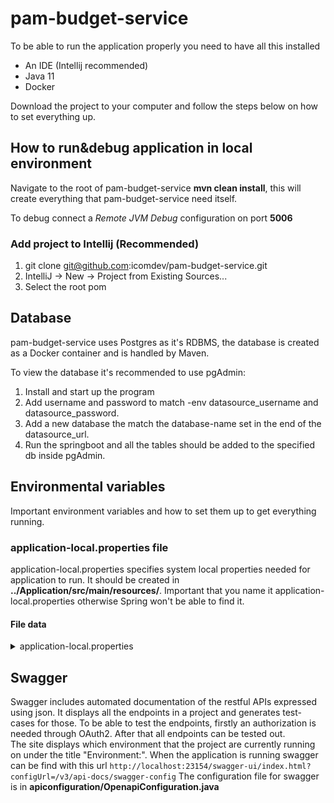# pam-budget-service
To be able to run the application properly you need to have all this installed
- An IDE (Intellij recommended)
- Java 11
- Docker

Download the project to your computer and follow the steps below on 
how to set everything up.

## How to run&debug application in local environment
Navigate to the root of pam-budget-service **mvn clean install**, this will create everything that pam-budget-service
need itself.

To debug connect a *Remote JVM Debug* configuration on port **5006**


### Add project to Intellij (Recommended)
1. git clone git@github.com:icomdev/pam-budget-service.git
2. IntelliJ -> New -> Project from Existing Sources...
3. Select the root pom

## Database
pam-budget-service uses Postgres as it's RDBMS, the database is created as a Docker container and is handled by Maven.

To view the database it's recommended to use pgAdmin:
1. Install and start up the program
2. Add username and password to match -env datasource_username and datasource_password.
3. Add a new database the match the database-name set in the end of the datasource_url.
4. Run the springboot and all the tables should be added to the specified db inside pgAdmin.

## Environmental variables
Important environment variables and how to set them up to get everything running.


### application-local.properties file
application-local.properties specifies system local properties needed for application to run.
It should be created in **../Application/src/main/resources/**. Important that you name it 
application-local.properties otherwise Spring won't be able to find it.

#### File data
<details>
    <summary>application-local.properties</summary>

    spring.main.allow-bean-definition-overriding=true
    springdoc.swagger-ui.oauth.client-id=CLIENT_ID
    
    #Networking
    ikea.imc.pam.network.domain=http://localhost:${ikea.imc.pam.network.port}
    ikea.imc.pam.budget.service.url = ${ikea.imc.pam.network.domain}/
    
    #Addons local
    ikea.imc.pam.oauth.microsoft.tenant-id=<Ask a colleague for this id>
    ikea.imc.pam.oauth.microsoft.authorization-url=https://login.microsoftonline.com/${ikea.imc.pam.oauth.microsoft.tenant-id}/oauth2/v2.0/authorize
    ikea.imc.pam.oauth.microsoft.token-url=https://login.microsoftonline.com/${ikea.imc.pam.oauth.microsoft.tenant-id}/oauth2/v2.0/token
    ikea.imc.pam.oauth.client-scope.id=<Ask a colleague for this id>
    
    #OpenAPI
    ikea.imc.pam.openapi.documentation.open-api-docs=${ikea.imc.pam.network.domain}/swagger-ui/index.html?configUrl=/v3/api-docs/swagger-config#/
    ikea.imc.pam.openapi.documentation.open-api-json-doc=${ikea.imc.pam.network.domain}/v3/api-docs
    
    #ClientScope
    ikea.imc.pam.oauth.client-scope.read-scope-desc=Read
    ikea.imc.pam.oauth.client-scope.write-scope-desc=Write
    
    #SQL overwrite usr/pass in profile-specific file
    ikea.imc.pam.budget.service.db.port=5432
    spring.datasource.url=jdbc:postgresql://budget-service-postgres:${ikea.imc.pam.budget.service.db.port}/${ikea.imc.pam.budget.service.db.name}
    spring.datasource.username=user
    spring.datasource.password=pass
</details>

## Swagger
Swagger includes automated documentation of the restful APIs expressed using json. It displays all the endpoints in a project and generates test-cases for those. To be able to test the endpoints, firstly an authorization is needed through OAuth2. After that all endpoints can be tested out. 
<br> 
The site displays which environment that the project are currently running on under the title "Environment:".
When the application is running swagger can be find with this url `http://localhost:23154/swagger-ui/index.html?configUrl=/v3/api-docs/swagger-config`
The configuration file for swagger is in **apiconfiguration/OpenapiConfiguration.java**
